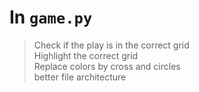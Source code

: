 # In `game.py`

> Check if the play is in the correct grid  
> Highlight the correct grid  
> Replace colors by cross and circles  
> better file architecture  